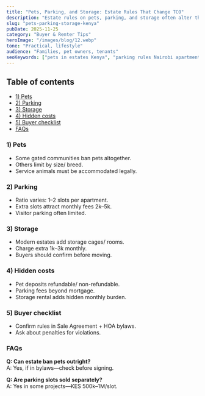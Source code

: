 ```yaml
---
title: "Pets, Parking, and Storage: Estate Rules That Change TCO"
description: "Estate rules on pets, parking, and storage often alter the true cost of ownership (TCO) for buyers and renters in Kenya."
slug: "pets-parking-storage-kenya"
pubDate: 2025-11-25
category: "Buyer & Renter Tips"
heroImage: "/images/blog/12.webp"
tone: "Practical, lifestyle"
audience: "Families, pet owners, tenants"
seoKeywords: ["pets in estates Kenya", "parking rules Nairobi apartments", "storage charges real estate Kenya"]
---
```


## Table of contents
- [1) Pets](#1-pets)
- [2) Parking](#2-parking)
- [3) Storage](#3-storage)
- [4) Hidden costs](#4-hidden-costs)
- [5) Buyer checklist](#5-buyer-checklist)
- [FAQs](#faqs)

### 1) Pets
- Some gated communities ban pets altogether.  
- Others limit by size/ breed.  
- Service animals must be accommodated legally.  

### 2) Parking
- Ratio varies: 1–2 slots per apartment.  
- Extra slots attract monthly fees 2k–5k.  
- Visitor parking often limited.  

### 3) Storage
- Modern estates add storage cages/ rooms.  
- Charge extra 1k–3k monthly.  
- Buyers should confirm before moving.  

### 4) Hidden costs
- Pet deposits refundable/ non-refundable.  
- Parking fees beyond mortgage.  
- Storage rental adds hidden monthly burden.  

### 5) Buyer checklist
- Confirm rules in Sale Agreement + HOA bylaws.  
- Ask about penalties for violations.  

### FAQs
**Q: Can estate ban pets outright?**  
A: Yes, if in bylaws—check before signing.  

**Q: Are parking slots sold separately?**  
A: Yes in some projects—KES 500k–1M/slot.  
